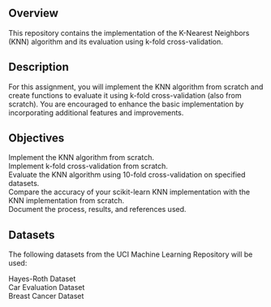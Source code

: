 ## Overview
This repository contains the implementation of the K-Nearest Neighbors (KNN) algorithm and its evaluation using k-fold cross-validation.
## Description
For this assignment, you will implement the KNN algorithm from scratch and create functions to evaluate it using k-fold cross-validation (also from scratch). You are encouraged to enhance the basic implementation by incorporating additional features and improvements.

## Objectives
Implement the KNN algorithm from scratch.  
Implement k-fold cross-validation from scratch.  
Evaluate the KNN algorithm using 10-fold cross-validation on specified datasets.  
Compare the accuracy of your scikit-learn KNN implementation with the KNN implementation from scratch.  
Document the process, results, and references used.  
## Datasets
The following datasets from the UCI Machine Learning Repository will be used:  

Hayes-Roth Dataset  
Car Evaluation Dataset  
Breast Cancer Dataset  
